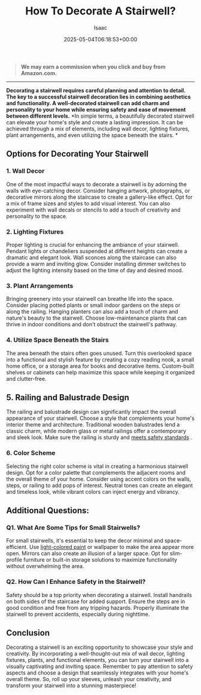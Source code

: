 ﻿---
author: Isaac
layout: post
title: How To Decorate A Stairwell?
date: '2025-05-04T06:18:53+00:00'
categories:
- DIY Paintings
- Guide
tags: []
slug: /how-to-decorate-a-stairwell/
lastmod: 2025-05-07T12:21:27+03:00
---
> **We may earn a commission when you click and buy from Amazon.com.**
>

---
**Decorating a stairwell requires careful planning and attention to detail. The key to a successful stairwell decoration lies in combining aesthetics and functionality. A well-decorated stairwell can add charm and personality to your home while ensuring safety and ease of movement between different levels.**
*In simple terms, a beautifully decorated stairwell can elevate your home's style and create a lasting impression. It can be achieved through a mix of elements, including wall decor, lighting fixtures, plant arrangements, and even utilizing the space beneath the stairs. *

## Options for Decorating Your Stairwell
### **1. Wall Decor**
One of the most impactful ways to decorate a stairwell is by adorning the walls with eye-catching decor. Consider hanging artwork, photographs, or decorative mirrors along the staircase to create a gallery-like effect.
Opt for a mix of frame sizes and styles to add visual interest. You can also experiment with wall decals or stencils to add a touch of creativity and personality to the space.
### **2. Lighting Fixtures**
Proper lighting is crucial for enhancing the ambiance of your stairwell. Pendant lights or chandeliers suspended at different heights can create a dramatic and elegant look.
Wall sconces along the staircase can also provide a warm and inviting glow. Consider installing dimmer switches to adjust the lighting intensity based on the time of day and desired mood.
### **3. Plant Arrangements**
Bringing greenery into your stairwell can breathe life into the space. Consider placing potted plants or small indoor gardens on the steps or along the railing.
Hanging planters can also add a touch of charm and nature's beauty to the stairwell. Choose low-maintenance plants that can thrive in indoor conditions and don't obstruct the stairwell's pathway.
### **4. Utilize Space Beneath the Stairs**
The area beneath the stairs often goes unused.
Turn this overlooked space into a functional and stylish feature by creating a cozy reading nook, a small home office, or a storage area for books and decorative items.
Custom-built shelves or cabinets can help maximize this space while keeping it organized and clutter-free.
## **5. Railing and Balustrade Design**
The railing and balustrade design can significantly impact the overall appearance of your stairwell. Choose a style that complements your home's interior theme and architecture.
Traditional wooden balustrades lend a classic charm, while modern glass or metal railings offer a contemporary and sleek look. Make sure the railing is sturdy and
[meets safety standards](https://pestpolicy.com/best-automotive-hvlp-spray-gun-for-the-money/)
.
### **6. Color Scheme**
Selecting the right color scheme is vital in creating a harmonious stairwell design. Opt for a color palette that complements the adjacent rooms and the overall theme of your home.
Consider using accent colors on the walls, steps, or railing to add pops of interest. Neutral tones can create an elegant and timeless look, while vibrant colors can inject energy and vibrancy.
## **Additional Questions:**
### **Q1. What Are Some Tips for Small Stairwells?**
For small stairwells, it's essential to keep the decor minimal and space-efficient. Use
[light-colored paint](https://pestpolicy.com/how-to-paint-a-stairwell/)
or wallpaper to make the area appear more open.
Mirrors can also create an illusion of a larger space. Opt for slim-profile furniture or built-in storage solutions to maximize functionality without overwhelming the area.
### **Q2. How Can I Enhance Safety in the Stairwell?**
Safety should be a top priority when decorating a stairwell. Install handrails on both sides of the staircase for added support.
Ensure the steps are in good condition and free from any tripping hazards. Properly illuminate the stairwell to prevent accidents, especially during nighttime.
## **Conclusion**
Decorating a stairwell is an exciting opportunity to showcase your style and creativity. By incorporating a well-thought-out mix of wall decor, lighting fixtures, plants, and functional elements, you can turn your stairwell into a visually captivating and inviting space.
Remember to pay attention to safety aspects and choose a design that seamlessly integrates with your home's overall theme. So, roll up your sleeves, unleash your creativity, and transform your stairwell into a stunning masterpiece!
